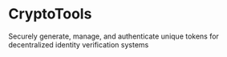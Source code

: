 # CryptoTools
Securely generate, manage, and authenticate unique tokens for decentralized identity verification systems
